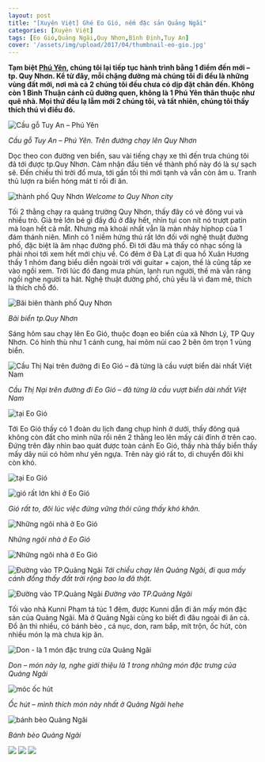 ```yaml
---
layout: post
title: "[Xuyên Việt] Ghé Eo Gió, nếm đặc sản Quảng Ngãi"
categories: [Xuyên Việt]
tags: [Eo Gió,Quảng Ngãi,Quy Nhơn,Bình Định,Tuy An]
cover: '/assets/img/upload/2017/04/thumbnail-eo-gio.jpg'
---
```


**Tạm biệt [Phú Yên](http://ngaoduky.com/trai-nghiem-cuoc-song-cung-dan-ban-dia), chúng tôi lại tiếp tục hành trình bằng 1 điểm đến mới – tp. Quy Nhơn. Kể từ đây, mỗi chặng đường mà chúng tôi đi đều là những vùng đất mới, nơi mà cả 2 chúng tôi đều chưa có dịp đặt chân đến. Không còn 1 Bình Thuận cảnh cũ đường quen, không là 1 Phú Yên thân thuộc như quê nhà. Mọi thứ đều lạ lẫm mới 2 chúng tôi, và tất nhiên, chúng tôi thấy thích thú vì điều đó.**

![Cầu gỗ Tuy An – Phú Yên](https://dendosg.github.io/assets/img/upload/2017/04/GOPR2177.jpg)

*Cầu gỗ Tuy An – Phú Yên. Trên đường chạy lên Quy Nhơn*

Dọc theo con đường ven biển, sau vài tiếng chạy xe thì đến trưa chúng tôi đã tới được tp.Quy Nhơn. Cảm nhận đầu tiên về thành phố này đó là sự sạch sẽ. Đến chiều thì trời đổ mưa, tới gần tối thì mới tạnh và vẫn còn âm u. Tranh thủ lượn ra biển hóng mát tí rồi đi ăn.

![thành phố Quy Nhơn](https://dendosg.github.io/assets/img/upload/2017/04/GOPR2273.jpg)
*Welcome to Quy Nhon city*

Tối 2 thằng chạy ra quảng trường Quy Nhơn, thấy đây có vẻ đông vui và nhiều trò. Già trẻ lớn bé gì đầy đủ ở đây hết, nhìn tụi con nít nó trượt patin mà loạn hết cả mắt. Nhưng mà khoái nhất vẫn là màn nhảy hiphop của 1 đám thánh niên. Mình có 1 niềm hứng thú rất lớn đối với nghệ thuật đường phố, đặc biệt là âm nhạc đường phố. Đi tới đâu mà thấy có nhạc sống là phải nhoi tới xem hết mới chịu về. Có đêm ở Đà Lạt đi qua hồ Xuân Hương thấy 1 nhóm đang biểu diễn ngoài trời với guitar + cajon, thế là cũng tấp xe vào ngồi xem. Trời lúc đó đang mưa phùn, lạnh run người, thế mà vẫn ráng ngồi nghe người ta hát. Nghệ thuật đường phố, chủ yếu là vì đam mê, thích là thích chỗ đó.

![Bãi biên thành phố Quy Nhơn](https://dendosg.github.io/assets/img/upload/2017/04/bienquynhon.jpg)

*Bãi biển tp.Quy Nhơn*

Sáng hôm sau chạy lên Eo Gió, thuộc đoạn eo biển của xã Nhơn Lý, TP Quy Nhơn. Có hình thù như 1 cánh cung, hai mõm núi cao 2 bên ôm trọn 1 vùng biển.

![Cầu Thị Nại trên đường đi Eo Gió – đã từng là cầu vượt biển dài nhất Việt Nam](https://dendosg.github.io/assets/img/upload/2017/04/GOPR2487.jpg)

*Cầu Thị Nại trên đường đi Eo Gió – đã từng là cầu vượt biển dài nhất Việt Nam*

![tại Eo Gió](https://dendosg.github.io/assets/img/upload/2017/04/G0032525.jpg)

Tới Eo Gió thấy có 1 đoàn du lịch đang chụp hình ở dưới, thấy đông quá không còn đất cho mình nữa rồi nên 2 thằng leo lên mấy cái đỉnh ở trên cao. Đứng trên đây nhìn bao quát được toàn cảnh Eo Gió, thấy nhà thấy biển thấy mấy dãy núi có hõm như yên ngựa. Trên này gió rất to, di chuyển đôi khi còn khó.

![tại Eo Gió](https://dendosg.github.io/assets/img/upload/2017/04/G0042535.jpg)

![gió rất lớn khi ở Eo Gió](https://dendosg.github.io/assets/img/upload/2017/04/G0072573.jpg)

*Gió rất to, đôi lúc việc đứng vững thôi cũng thấy khó khăn.*

![Những ngôi nhà ở Eo Gió](https://dendosg.github.io/assets/img/upload/2017/04/IMG_0645.jpg)

*Những ngôi nhà ở Eo Gió*

![Những ngôi nhà ở Eo Gió](https://dendosg.github.io/assets/img/upload/2017/04/G0052551.jpg)

![Đường vào TP.Quảng Ngãi](https://dendosg.github.io/assets/img/upload/2017/04/GOPR2605.jpg)
*Tới chiều chạy lên Quảng Ngãi, đi qua mấy cánh đồng thấy đất trời rộng bao la đã thật.*

![Đường vào TP.Quảng Ngãi](https://dendosg.github.io/assets/img/upload/2017/04/GOPR2606.jpg)
*Đường vào TP.Quảng Ngãi*

Tối vào nhà Kunni Phạm tá túc 1 đêm, được Kunni dẫn đi ăn mấy món đặc sản của Quảng Ngãi. Mà ở Quảng Ngãi cũng ko biết đi đâu ngoài đi ăn cả. Đồ ăn thì nhiều, có bánh bèo , cá nục, don, ram bắp, mít trộn, ốc hút, còn nhiều món lạ mà chưa kịp ăn.

![Don - là 1 món đặc trưng cửa Quảng Ngãi](https://dendosg.github.io/assets/img/upload/2017/04/IMG_0679.jpg)

*Don – món này lạ, nghe giới thiệu là 1 trong những món đặc trưng của Quảng Ngãi*

![móc ốc hút](https://dendosg.github.io/assets/img/upload/2017/04/IMG_0682.jpg)

*Ốc hút – mình thích món này nhất ở Quảng Ngãi hehe*

![bánh bèo Quảng Ngãi](https://dendosg.github.io/assets/img/upload/2017/04/IMG_0684.jpg)

*Bánh bèo Quảng Ngãi*

![](https://dendosg.github.io/assets/img/upload/2017/04/IMG_0678.jpg) ![](https://dendosg.github.io/assets/img/upload/2017/04/IMG_0680.jpg) ![](https://dendosg.github.io/assets/img/upload/2017/04/IMG_0681.jpg)


